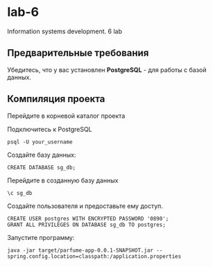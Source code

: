 # lab-6
Information systems development. 6 lab

## Предварительные требования
Убедитесь, что у вас установлен **PostgreSQL** - для работы с базой данных.
## Компиляция проекта
Перейдите в корневой каталог проекта

Подключитесь к PostgreSQL
```
psql -U your_username
```

Создайте базу данных:
```
CREATE DATABASE sg_db;
```

Перейдите в созданную базу данных
```
\c sg_db
```

Создайте пользователя и предоставьте ему доступ.
```
CREATE USER postgres WITH ENCRYPTED PASSWORD '0890';
GRANT ALL PRIVILEGES ON DATABASE sg_db TO postgres;
```


Запустите программу:
```
java -jar target/parfume-app-0.0.1-SNAPSHOT.jar --spring.config.location=classpath:/application.properties
```
